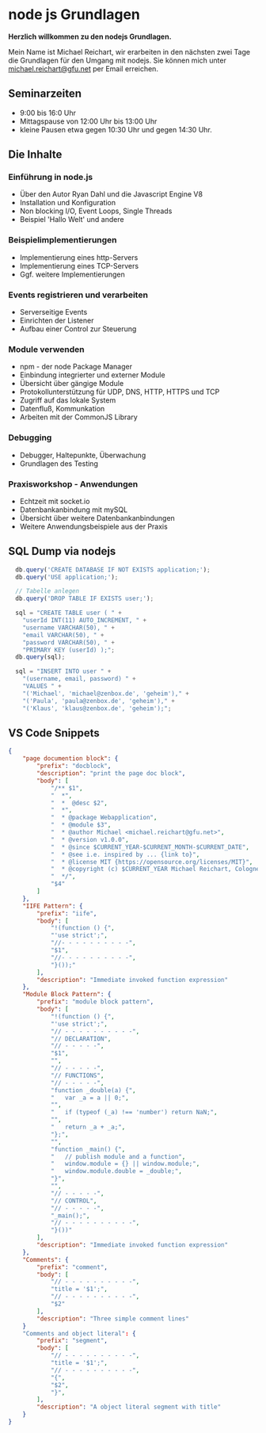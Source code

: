 # node js Grundlagen

**Herzlich willkommen zu den nodejs Grundlagen.**

Mein Name ist Michael Reichart, wir erarbeiten in den nächsten zwei Tage die Grundlagen für den Umgang mit nodejs.
Sie können mich unter michael.reichart@gfu.net per Email erreichen.
## Seminarzeiten
- 9:00 bis 16:0 Uhr
- Mittagspause von 12:00 Uhr bis 13:00 Uhr
- kleine Pausen etwa gegen 10:30 Uhr und gegen 14:30 Uhr.

## Die Inhalte
### Einführung in node.js
- Über den Autor Ryan Dahl und die Javascript Engine V8 
- Installation und Konfiguration
- Non blocking I/O, Event Loops, Single Threads  
- Beispiel 'Hallo Welt' und andere
### Beispielimplementierungen
- Implementierung eines http-Servers
- Implementierung eines TCP-Servers
- Ggf. weitere Implementierungen
### Events registrieren und verarbeiten
- Serverseitige Events
- Einrichten der Listener
- Aufbau einer Control zur Steuerung
### Module verwenden
- npm - der node Package Manager
- Einbindung integrierter und externer Module
- Übersicht über gängige Module
- Protokollunterstützung für UDP, DNS, HTTP, HTTPS und TCP
- Zugriff auf das lokale System 
- Datenfluß, Kommunkation
- Arbeiten mit der CommonJS Library
### Debugging
- Debugger, Haltepunkte, Überwachung
- Grundlagen des Testing 
### Praxisworkshop - Anwendungen
- Echtzeit mit socket.io
- Datenbankanbindung mit mySQL
- Übersicht über weitere Datenbankanbindungen
- Weitere Anwendungsbeispiele aus der Praxis











## SQL Dump via nodejs
```javascript
  db.query('CREATE DATABASE IF NOT EXISTS application;');
  db.query('USE application;');

  // Tabelle anlegen
  db.query('DROP TABLE IF EXISTS user;');

  sql = "CREATE TABLE user ( " +
    "userId INT(11) AUTO_INCREMENT, " +
    "username VARCHAR(50), " +
    "email VARCHAR(50), " +
    "password VARCHAR(50), " +
    "PRIMARY KEY (userId) );";
  db.query(sql);

  sql = "INSERT INTO user " +
    "(username, email, password) " +
    "VALUES " +
    "('Michael', 'michael@zenbox.de', 'geheim')," +
    "('Paula', 'paula@zenbox.de', 'geheim')," +
	"('Klaus', 'klaus@zenbox.de', 'geheim');";
```

## VS Code Snippets
```json
{
	"page documention block": {
		"prefix": "docblock",
		"description": "print the page doc block",
		"body": [
			"/** $1",
			"  *",
			"  *  @desc $2",
			"  *",
			"  * @package Webapplication",
			"  * @module $3",
			"  * @author Michael <michael.reichart@gfu.net>",
			"  * @version v1.0.0",
			"  * @since $CURRENT_YEAR-$CURRENT_MONTH-$CURRENT_DATE",
			"  * @see i.e. inspired by ... {link to}",
			"  * @license MIT {https://opensource.org/licenses/MIT}",
			"  * @copyright (c) $CURRENT_YEAR Michael Reichart, Cologne",
			"  */",
			"$4"
		]
	},
	"IIFE Pattern": {
		"prefix": "iife",
		"body": [
			"!(function () {",
			"'use strict';",
			"//- - - - - - - - - -",
			"$1",
			"//- - - - - - - - - -",
			"}());"
		],
		"description": "Immediate invoked function expression"
	},
	"Module Block Pattern": {
		"prefix": "module block pattern",
		"body": [
			"!(function () {",
			"'use strict';",
			"// - - - - - - - - - -",
			"// DECLARATION",
			"// - - - - -",
			"$1",
			"",
			"// - - - - -",
			"// FUNCTIONS",
			"// - - - - -",
			"function _double(a) {",
			"   var _a = a || 0;",
			"",
			"   if (typeof (_a) !== 'number') return NaN;",
			"",
			"   return _a + _a;",
			"};",
			"",
			"function _main() {",
			"   // publish module and a function",
			"   window.module = {} || window.module;",
			"   window.module.double = _double;",
			"}",
			"",
			"// - - - - -",
			"// CONTROL",
			"// - - - - -",
			"_main();",
			"// - - - - - - - - - -",
			"}())"
		],
		"description": "Immediate invoked function expression"
	},
	"Comments": {
		"prefix": "comment",
		"body": [
			"// - - - - - - - - - -",
			"title = '$1';",
			"// - - - - - - - - - -",
			"$2"
		],
		"description": "Three simple comment lines"
	}
	"Comments and object literal": {
		"prefix": "segment",
		"body": [
			"// - - - - - - - - - -",
			"title = '$1';",
			"// - - - - - - - - - -",
			"{",
			"$2",
			"}",
		],
		"description": "A object literal segment with title"
	}
}
```
